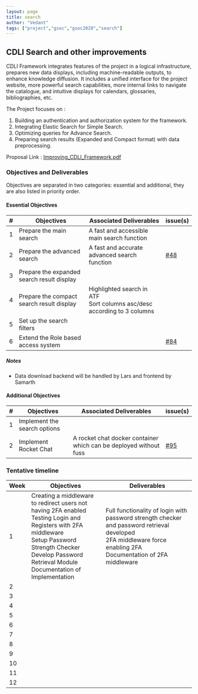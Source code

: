 ```yaml
---
layout: page
title: search
author: "Vedant"
tags: ["project","gsoc","gsoc2020","search"]
---
```


## CDLI Search and other improvements
CDLI Framework integrates features of the project in a logical infrastructure, prepares new data displays, including machine-readable outputs, to enhance knowledge diffusion. It includes a unified interface for the project website, more powerful search capabilities, more internal links to navigate the catalogue, and intuitive displays for calendars, glossaries, bibliographies, etc.

The Project focuses on :  
1. Building an authentication and authorization system for the framework. 
2. Integrating Elastic Search for Simple Search.
3. Optimizing queries for Advance Search.
4. Preparing search results (Expanded and Compact format) with data preprocessing.

Proposal Link : [Improving_CDLI_Framework.pdf](https://github.com/cdli-gh/Framework/blob/master/Proposal/2020/Improving_CDLI_Framework.pdf)

### Objectives and Deliverables
Objectives are separated in two categories: essential and additional, they are also listed in priority order. 

#### Essential Objectives

|\#|Objectives|Associated Deliverables|issue(s)|  
|---	|---	|---	|---	|  
|1   	|Prepare the main search|A fast and accessible main search function|   	|  
|2   	|Prepare the advanced search|A fast and accurate advanced search function|[#48](https://gitlab.com/cdli/framework/-/issues/48)|    
|3   	|Prepare the expanded search result display|   	|   	|  
|4   	|Prepare the compact search result display|Highlighted search in ATF<br>Sort columns asc/desc according to 3 columns|   
|5   	|Set up the search filters|   	|   	|  
|6   	|Extend the Role based access system|   	|[#84](https://gitlab.com/cdli/framework/-/issues/84)|  

##### Notes
* Data download backend will be handled by Lars and frontend by Samarth


#### Additional Objectives

|\#|Objectives|Associated Deliverables|issue(s)|  
|---	|---	|---	|---	|  
|1   	|Implement the search options|   	|   	|  
|2   	|Implement Rocket Chat|A rocket chat docker container which can be deployed without fuss|[#95](https://gitlab.com/cdli/framework/-/issues/95)|  

### Tentative timeline  

| Week  |Objectives |Deliverables |  
|---|---|---|  
|1| Creating a middleware to redirect users not having 2FA enabled <br>Testing Login and Registers with 2FA middleware<br>Setup Password Strength Checker<br>Develop Password Retrieval Module<br>Documentation of Implementation|Full functionality of login with password strength checker and password retrieval developed<br>2FA middleware force enabling 2FA <br>Documentation of 2FA middleware|
|2|   |   |  
|3|   |   |  
|4|   |   |  
|5|   |   |  
|6|   |   |  
|7|   |   |  
|8|   |   |  
|9|   |   |  
|10|   |   |  
|11|   |   |  
|12|   |   |  




